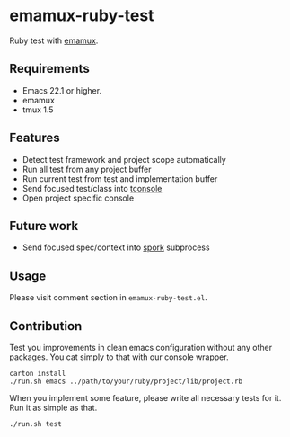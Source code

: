 emamux-ruby-test
==================
Ruby test with [emamux](https://github.com/syohex/emacs-emamux).


Requirements
------------
* Emacs 22.1 or higher.
* emamux
* tmux 1.5


Features
--------
* Detect test framework and project scope automatically
* Run all test from any project buffer
* Run current test from test and implementation buffer
* Send focused test/class into [tconsole](https://github.com/commondream/tconsole)
* Open project specific console


Future work
-----------
* Send focused spec/context into [spork](https://github.com/sporkrb/spork) subprocess

Usage
-----
Please visit comment section in `emamux-ruby-test.el`.


Contribution
------------
Test you improvements in clean emacs configuration without any other packages.
You cat simply to that with our console wrapper.

    carton install
    ./run.sh emacs ../path/to/your/ruby/project/lib/project.rb

When you implement some feature, please write all necessary tests for it.
Run it as simple as that.

    ./run.sh test
